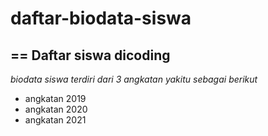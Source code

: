 # daftar-biodata-siswa
==
Daftar siswa dicoding
--
*biodata siswa terdiri dari 3 angkatan yakitu sebagai berikut*
- angkatan 2019
- angkatan 2020
- angkatan 2021
